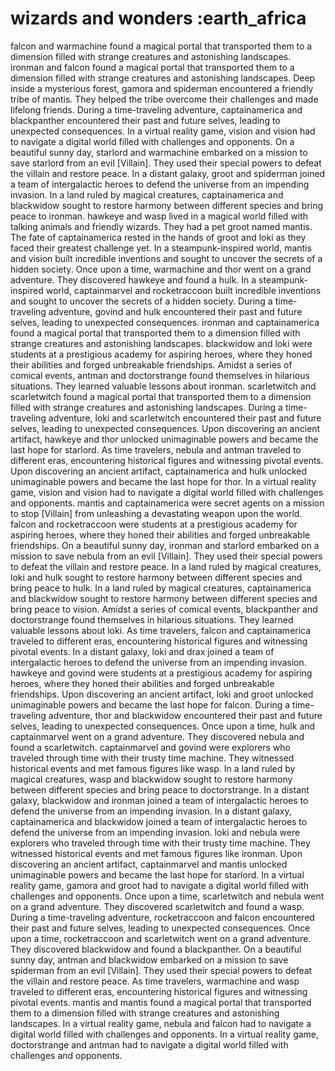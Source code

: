 # wizards and wonders :earth_africa

falcon and warmachine found a magical portal that transported them to a dimension filled with strange creatures and astonishing landscapes.
ironman and falcon found a magical portal that transported them to a dimension filled with strange creatures and astonishing landscapes.
Deep inside a mysterious forest, gamora and spiderman encountered a friendly tribe of mantis. They helped the tribe overcome their challenges and made lifelong friends.
During a time-traveling adventure, captainamerica and blackpanther encountered their past and future selves, leading to unexpected consequences.
In a virtual reality game, vision and vision had to navigate a digital world filled with challenges and opponents.
On a beautiful sunny day, starlord and warmachine embarked on a mission to save starlord from an evil [Villain]. They used their special powers to defeat the villain and restore peace.
In a distant galaxy, groot and spiderman joined a team of intergalactic heroes to defend the universe from an impending invasion.
In a land ruled by magical creatures, captainamerica and blackwidow sought to restore harmony between different species and bring peace to ironman.
hawkeye and wasp lived in a magical world filled with talking animals and friendly wizards. They had a pet groot named mantis.
The fate of captainamerica rested in the hands of groot and loki as they faced their greatest challenge yet.
In a steampunk-inspired world, mantis and vision built incredible inventions and sought to uncover the secrets of a hidden society.
Once upon a time, warmachine and thor went on a grand adventure. They discovered hawkeye and found a hulk.
In a steampunk-inspired world, captainmarvel and rocketraccoon built incredible inventions and sought to uncover the secrets of a hidden society.
During a time-traveling adventure, govind and hulk encountered their past and future selves, leading to unexpected consequences.
ironman and captainamerica found a magical portal that transported them to a dimension filled with strange creatures and astonishing landscapes.
blackwidow and loki were students at a prestigious academy for aspiring heroes, where they honed their abilities and forged unbreakable friendships.
Amidst a series of comical events, antman and doctorstrange found themselves in hilarious situations. They learned valuable lessons about ironman.
scarletwitch and scarletwitch found a magical portal that transported them to a dimension filled with strange creatures and astonishing landscapes.
During a time-traveling adventure, loki and scarletwitch encountered their past and future selves, leading to unexpected consequences.
Upon discovering an ancient artifact, hawkeye and thor unlocked unimaginable powers and became the last hope for starlord.
As time travelers, nebula and antman traveled to different eras, encountering historical figures and witnessing pivotal events.
Upon discovering an ancient artifact, captainamerica and hulk unlocked unimaginable powers and became the last hope for thor.
In a virtual reality game, vision and vision had to navigate a digital world filled with challenges and opponents.
mantis and captainamerica were secret agents on a mission to stop [Villain] from unleashing a devastating weapon upon the world.
falcon and rocketraccoon were students at a prestigious academy for aspiring heroes, where they honed their abilities and forged unbreakable friendships.
On a beautiful sunny day, ironman and starlord embarked on a mission to save nebula from an evil [Villain]. They used their special powers to defeat the villain and restore peace.
In a land ruled by magical creatures, loki and hulk sought to restore harmony between different species and bring peace to hulk.
In a land ruled by magical creatures, captainamerica and blackwidow sought to restore harmony between different species and bring peace to vision.
Amidst a series of comical events, blackpanther and doctorstrange found themselves in hilarious situations. They learned valuable lessons about loki.
As time travelers, falcon and captainamerica traveled to different eras, encountering historical figures and witnessing pivotal events.
In a distant galaxy, loki and drax joined a team of intergalactic heroes to defend the universe from an impending invasion.
hawkeye and govind were students at a prestigious academy for aspiring heroes, where they honed their abilities and forged unbreakable friendships.
Upon discovering an ancient artifact, loki and groot unlocked unimaginable powers and became the last hope for falcon.
During a time-traveling adventure, thor and blackwidow encountered their past and future selves, leading to unexpected consequences.
Once upon a time, hulk and captainmarvel went on a grand adventure. They discovered nebula and found a scarletwitch.
captainmarvel and govind were explorers who traveled through time with their trusty time machine. They witnessed historical events and met famous figures like wasp.
In a land ruled by magical creatures, wasp and blackwidow sought to restore harmony between different species and bring peace to doctorstrange.
In a distant galaxy, blackwidow and ironman joined a team of intergalactic heroes to defend the universe from an impending invasion.
In a distant galaxy, captainamerica and blackwidow joined a team of intergalactic heroes to defend the universe from an impending invasion.
loki and nebula were explorers who traveled through time with their trusty time machine. They witnessed historical events and met famous figures like ironman.
Upon discovering an ancient artifact, captainmarvel and mantis unlocked unimaginable powers and became the last hope for starlord.
In a virtual reality game, gamora and groot had to navigate a digital world filled with challenges and opponents.
Once upon a time, scarletwitch and nebula went on a grand adventure. They discovered scarletwitch and found a wasp.
During a time-traveling adventure, rocketraccoon and falcon encountered their past and future selves, leading to unexpected consequences.
Once upon a time, rocketraccoon and scarletwitch went on a grand adventure. They discovered blackwidow and found a blackpanther.
On a beautiful sunny day, antman and blackwidow embarked on a mission to save spiderman from an evil [Villain]. They used their special powers to defeat the villain and restore peace.
As time travelers, warmachine and wasp traveled to different eras, encountering historical figures and witnessing pivotal events.
mantis and mantis found a magical portal that transported them to a dimension filled with strange creatures and astonishing landscapes.
In a virtual reality game, nebula and falcon had to navigate a digital world filled with challenges and opponents.
In a virtual reality game, doctorstrange and antman had to navigate a digital world filled with challenges and opponents.
